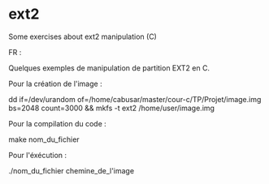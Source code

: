 ext2
====

Some exercises about ext2 manipulation (C)

FR : 

Quelques exemples de manipulation de partition EXT2 en C.

Pour la création de l'image : 

dd if=/dev/urandom of=/home/cabusar/master/cour-c/TP/Projet/image.img bs=2048 count=3000 && mkfs -t ext2 /home/user/image.img

Pour la compilation du code : 

make nom_du_fichier

Pour l'éxécution : 

./nom_du_fichier chemine_de_l'image
